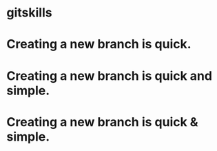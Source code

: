 # gitskills
# Creating a new branch is quick.
# Creating a new branch is quick and simple.
# Creating a new branch is quick & simple.
